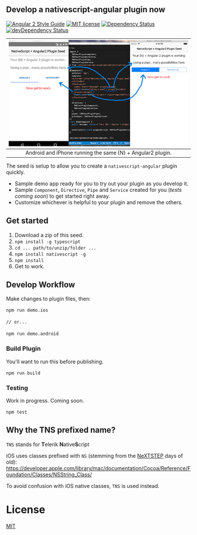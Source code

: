 ## Develop a nativescript-angular plugin now

[![Angular 2 Style Guide](https://mgechev.github.io/angular2-style-guide/images/badge.svg)](https://github.com/mgechev/angular2-style-guide)
[![MIT license](http://img.shields.io/badge/license-MIT-brightgreen.svg)](http://opensource.org/licenses/MIT)
[![Dependency Status](https://david-dm.org/NathanWalker/nativescript-ng2-plugin-seed/status.svg)](https://david-dm.org/NathanWalker/nativescript-ng2-plugin-seed#info=dependencies) [![devDependency Status](https://david-dm.org/NathanWalker/nativescript-ng2-plugin-seed/dev-status.svg)](https://david-dm.org/NathanWalker/nativescript-ng2-plugin-seed#info=devDependencies)

| ![Demo](/resources/demo.png) |
| :---: |
| Android and iPhone running the same {N} + Angular2 plugin. |

The seed is setup to allow you to create a `nativescript-angular` plugin quickly.

* Sample demo app ready for you to try out your plugin as you develop it.
* Sample `Component`, `Directive`, `Pipe` and `Service` created for you (*tests coming soon*) to get started right away.
* Customize whichever is helpful to your plugin and remove the others.

## Get started

1. Download a zip of this seed.
2. `npm install -g typescript`
3. `cd ... path/to/unzip/folder ...`
4. `npm install nativescript -g`
5. `npm install`
6. Get to work.

## Develop Workflow

Make changes to plugin files, then:

```
npm run demo.ios

// or...

npm run demo.android
```

### Build Plugin

You'll want to run this before publishing.

```
npm run build
```

### Testing

Work in progress. Coming soon.

```
npm test
```

## Why the TNS prefixed name?

`TNS` stands for **T**elerik **N**ative**S**cript

iOS uses classes prefixed with `NS` (stemming from the [NeXTSTEP](https://en.wikipedia.org/wiki/NeXTSTEP) days of old):
https://developer.apple.com/library/mac/documentation/Cocoa/Reference/Foundation/Classes/NSString_Class/

To avoid confusion with iOS native classes, `TNS` is used instead.

# License

[MIT](/LICENSE)
